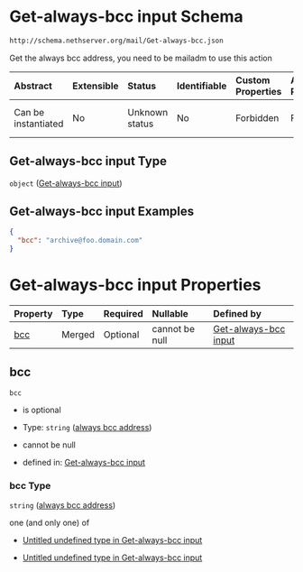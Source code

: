 # Get-always-bcc input Schema

```txt
http://schema.nethserver.org/mail/Get-always-bcc.json
```

Get the always bcc address, you need to be mailadm to use this action

| Abstract            | Extensible | Status         | Identifiable | Custom Properties | Additional Properties | Access Restrictions | Defined In                                                             |
| :------------------ | :--------- | :------------- | :----------- | :---------------- | :-------------------- | :------------------ | :--------------------------------------------------------------------- |
| Can be instantiated | No         | Unknown status | No           | Forbidden         | Forbidden             | none                | [Get-always-bcc.json](mail/Get-always-bcc.json "open original schema") |

## Get-always-bcc input Type

`object` ([Get-always-bcc input](get-always-bcc.md))

## Get-always-bcc input Examples

```json
{
  "bcc": "archive@foo.domain.com"
}
```

# Get-always-bcc input Properties

| Property    | Type   | Required | Nullable       | Defined by                                                                                                                                      |
| :---------- | :----- | :------- | :------------- | :---------------------------------------------------------------------------------------------------------------------------------------------- |
| [bcc](#bcc) | Merged | Optional | cannot be null | [Get-always-bcc input](get-always-bcc-properties-always-bcc-address.md "http://schema.nethserver.org/mail/Get-always-bcc.json#/properties/bcc") |

## bcc



`bcc`

* is optional

* Type: `string` ([always bcc address](get-always-bcc-properties-always-bcc-address.md))

* cannot be null

* defined in: [Get-always-bcc input](get-always-bcc-properties-always-bcc-address.md "http://schema.nethserver.org/mail/Get-always-bcc.json#/properties/bcc")

### bcc Type

`string` ([always bcc address](get-always-bcc-properties-always-bcc-address.md))

one (and only one) of

* [Untitled undefined type in Get-always-bcc input](get-always-bcc-properties-always-bcc-address-oneof-0.md "check type definition")

* [Untitled undefined type in Get-always-bcc input](get-always-bcc-properties-always-bcc-address-oneof-1.md "check type definition")
